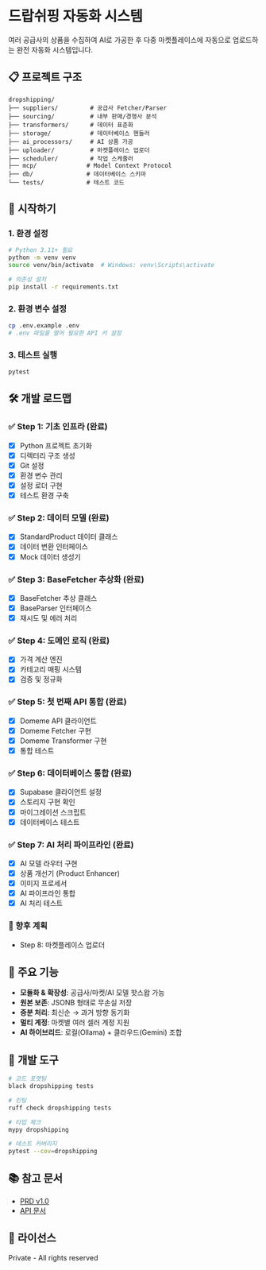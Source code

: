 # 드랍쉬핑 자동화 시스템

여러 공급사의 상품을 수집하여 AI로 가공한 후 다중 마켓플레이스에 자동으로 업로드하는 완전 자동화 시스템입니다.

## 📋 프로젝트 구조

```
dropshipping/
├── suppliers/         # 공급사 Fetcher/Parser
├── sourcing/          # 내부 판매/경쟁사 분석
├── transformers/      # 데이터 표준화
├── storage/           # 데이터베이스 핸들러
├── ai_processors/     # AI 상품 가공
├── uploader/          # 마켓플레이스 업로더
├── scheduler/         # 작업 스케줄러
├── mcp/              # Model Context Protocol
├── db/               # 데이터베이스 스키마
└── tests/            # 테스트 코드
```

## 🚀 시작하기

### 1. 환경 설정

```bash
# Python 3.11+ 필요
python -m venv venv
source venv/bin/activate  # Windows: venv\Scripts\activate

# 의존성 설치
pip install -r requirements.txt
```

### 2. 환경 변수 설정

```bash
cp .env.example .env
# .env 파일을 열어 필요한 API 키 설정
```

### 3. 테스트 실행

```bash
pytest
```

## 🛠️ 개발 로드맵

### ✅ Step 1: 기초 인프라 (완료)
- [x] Python 프로젝트 초기화
- [x] 디렉터리 구조 생성
- [x] Git 설정
- [x] 환경 변수 관리
- [x] 설정 로더 구현
- [x] 테스트 환경 구축

### ✅ Step 2: 데이터 모델 (완료)
- [x] StandardProduct 데이터 클래스
- [x] 데이터 변환 인터페이스
- [x] Mock 데이터 생성기

### ✅ Step 3: BaseFetcher 추상화 (완료)
- [x] BaseFetcher 추상 클래스
- [x] BaseParser 인터페이스
- [x] 재시도 및 에러 처리

### ✅ Step 4: 도메인 로직 (완료)
- [x] 가격 계산 엔진
- [x] 카테고리 매핑 시스템
- [x] 검증 및 정규화

### ✅ Step 5: 첫 번째 API 통합 (완료)
- [x] Domeme API 클라이언트
- [x] Domeme Fetcher 구현
- [x] Domeme Transformer 구현
- [x] 통합 테스트

### ✅ Step 6: 데이터베이스 통합 (완료)
- [x] Supabase 클라이언트 설정
- [x] 스토리지 구현 확인
- [x] 마이그레이션 스크립트
- [x] 데이터베이스 테스트

### ✅ Step 7: AI 처리 파이프라인 (완료)
- [x] AI 모델 라우터 구현
- [x] 상품 개선기 (Product Enhancer)
- [x] 이미지 프로세서
- [x] AI 파이프라인 통합
- [x] AI 처리 테스트

### 📅 향후 계획
- Step 8: 마켓플레이스 업로더

## 📝 주요 기능

- **모듈화 & 확장성**: 공급사/마켓/AI 모델 핫스왑 가능
- **원본 보존**: JSONB 형태로 무손실 저장
- **증분 처리**: 최신순 → 과거 방향 동기화
- **멀티 계정**: 마켓별 여러 셀러 계정 지원
- **AI 하이브리드**: 로컬(Ollama) + 클라우드(Gemini) 조합

## 🔧 개발 도구

```bash
# 코드 포맷팅
black dropshipping tests

# 린팅
ruff check dropshipping tests

# 타입 체크
mypy dropshipping

# 테스트 커버리지
pytest --cov=dropshipping
```

## 📚 참고 문서

- [PRD v1.0](docs/dropshipping_prd_v_1.md)
- [API 문서](docs/)

## 📄 라이선스

Private - All rights reserved